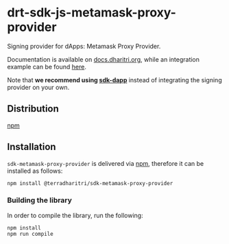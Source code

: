 # drt-sdk-js-metamask-proxy-provider

Signing provider for dApps: Metamask Proxy Provider. 

Documentation is available on [docs.dharitri.org](https://docs.dharitri.org/sdk-and-tools/sdk-js/sdk-js-signing-providers), while an integration example can be found [here](https://github.com/TerraDharitri/drt-sdk-js-examples/tree/main/signing-providers).

Note that **we recommend using [sdk-dapp](https://github.com/TerraDharitri/drt-sdk-dapp)** instead of integrating the signing provider on your own.

## Distribution

[npm](https://www.npmjs.com/package/@terradharitri/sdk-metamask-proxy-provider)

## Installation

`sdk-metamask-proxy-provider` is delivered via [npm](https://www.npmjs.com/package/@terradharitri/sdk-metamask-proxy-provider), therefore it can be installed as follows:

```
npm install @terradharitri/sdk-metamask-proxy-provider
```

### Building the library

In order to compile the library, run the following:

```
npm install
npm run compile
```
